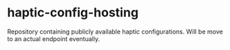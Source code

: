 # haptic-config-hosting
Repository containing publicly available haptic configurations. Will be move to an actual endpoint eventually.
